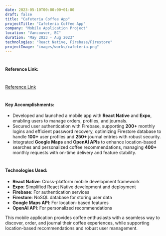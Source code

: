 ```yaml
---
date: 2023-05-10T00:00:00+01:00
draft: false
title: "Cafeteria Coffee App"
projectTitle: "Cafeteria Coffee App"
company: "Mobile Application Project"
location: "Vancouver, BC"
duration: "May 2023 - Aug 2023"
technologies: "React Native, Firebase/Firestore"
projectImage: "images/works/cafeteria.png"
---
```

<div style="margin-bottom: 40px;"></div>
<div style="margin-bottom: 40px;"></div>

#### Reference Link:

<div style="margin-bottom: 40px;"></div>

[Reference Link](https://github.com/Raulitoflying/CS5520-Cafeteria)

<div style="margin-bottom: 40px;"></div>

#### Key Accomplishments:

- Developed and launched a mobile app with **React Native** and **Expo**, enabling users to manage orders, profiles, and journals.
- Secured user authentication with Firebase, supporting **200+** monthly logins and efficient password recovery, optimizing Firestore database to handle **100+** user profiles and **250+** journal entries with robust security.
- Integrated **Google Maps** and **OpenAI APIs** to enhance location-based searches and personalized coffee recommendations, managing **400+** monthly requests with on-time delivery and feature stability.

<div style="margin-bottom: 40px;"></div>

#### Technologies Used:
- **React Native**: Cross-platform mobile development framework
- **Expo**: Simplified React Native development and deployment
- **Firebase**: For authentication services
- **Firestore**: NoSQL database for storing user data
- **Google Maps API**: For location-based features
- **OpenAI API**: For personalized recommendations

This mobile application provides coffee enthusiasts with a seamless way to discover, order, and journal their coffee experiences, while supporting location-based recommendations and robust user management. 